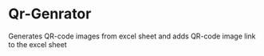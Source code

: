 # Qr-Genrator
Generates QR-code images from excel sheet and adds QR-code image link to the excel sheet
